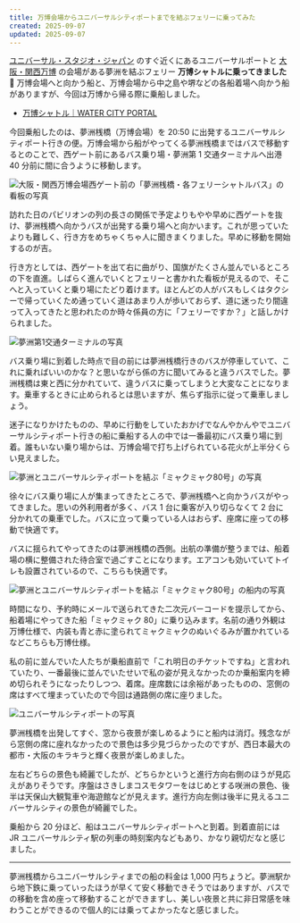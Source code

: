 ```yaml
---
title: 万博会場からユニバーサルシティポートまでを結ぶフェリーに乗ってみた
created: 2025-09-07
updated: 2025-09-07
---
```


[ユニバーサル・スタジオ・ジャパン](https://www.usj.co.jp/web/ja/jp) のすぐ近くにあるユニバーサルポートと [大阪・関西万博](https://www.expo2025.or.jp/) の会場がある夢洲を結ぶフェリー **万博シャトルに乗ってきました🚢** 万博会場へと向かう船と、万博会場から中之島や堺などの各船着場へ向かう船がありますが、今回は万博から帰る際に乗船しました。

- [万博シャトル｜WATER CITY PORTAL](https://watercityportal.jp/expo-shuttle)

今回乗船したのは、夢洲桟橋（万博会場）を 20:50 に出発するユニバーサルシティポート行きの便。万博会場から船がやってくる夢洲桟橋まではバスで移動するとのことで、西ゲート前にあるバス乗り場・夢洲第 1 交通ターミナルへ出港 40 分前に間に合うように移動します。

![大阪・関西万博会場西ゲート前の「夢洲桟橋・各フェリーシャトルバス」の看板の写真](8bb0e758-4496-4ea4-5464-482a5049d300)

訪れた日のパビリオンの列の長さの関係で予定よりもやや早めに西ゲートを抜け、夢洲桟橋へ向かうバスが出発する乗り場へと向かいます。これが思っていたよりも難しく、行き方をめちゃくちゃ人に聞きまくりました。早めに移動を開始するのが吉。

行き方としては、西ゲートを出て右に曲がり、国旗がたくさん並んでいるところの下を直進。しばらく進んでいくとフェリーと書かれた看板が見えるので、そこへと入っていくと乗り場にたどり着けます。ほとんどの人がバスもしくはタクシーで帰っていくため通っていく道はあまり人が歩いておらず、道に迷ったり間違って入ってきたと思われたのか時々係員の方に「フェリーですか？」と話しかけられました。

![夢洲第1交通ターミナルの写真](5a3f2a41-8cc7-4b96-971f-f691e794d100)

バス乗り場に到着した時点で目の前には夢洲桟橋行きのバスが停車していて、これに乗ればいいのかな？と思いながら係の方に聞いてみると違うバスでした。夢洲桟橋は東と西に分かれていて、違うバスに乗ってしまうと大変なことになります。乗車するときに止められるとは思いますが、焦らず指示に従って乗車しましょう。

迷子になりかけたものの、早めに行動をしていたおかげでなんやかんやでユニバーサルシティポート行きの船に乗船する人の中では一番最初にバス乗り場に到着。誰もいない乗り場からは、万博会場で打ち上げられている花火が上半分くらい見えました。

![夢洲とユニバーサルシティポートを結ぶ「ミャクミャク80号」の写真](2b2168e0-a0bf-4a18-4a58-8871c5c84e00)

徐々にバス乗り場に人が集まってきたところで、夢洲桟橋へと向かうバスがやってきました。思いの外利用者が多く、バス 1 台に乗客が入り切らなくて 2 台に分かれての乗車でした。バスに立って乗っている人はおらず、座席に座っての移動で快適です。

バスに揺られてやってきたのは夢洲桟橋の西側。出航の準備が整うまでは、船着場の横に整備された待合室で過ごすことになります。エアコンも効いていてトイレも設置されているので、こちらも快適です。

![夢洲とユニバーサルシティポートを結ぶ「ミャクミャク80号」の船内の写真](53a4297d-b737-42b1-f5f8-74168e6dce00)

時間になり、予約時にメールで送られてきた二次元バーコードを提示してから、船着場にやってきた船「ミャクミャク 80」に乗り込みます。名前の通り外観は万博仕様で、内装も青と赤に塗られてミャクミャクのぬいぐるみが置かれているなどこちらも万博仕様。

私の前に並んでいた人たちが乗船直前で「これ明日のチケットですね」と言われていたり、一番最後に並んでいたせいで私の姿が見えなかったのか乗船案内を締め切られそうになったりしつつ、着席。座席数には余裕があったものの、窓側の席はすべて埋まっていたので今回は通路側の席に座りました。

![ユニバーサルシティポートの写真](baf9d8fb-5c41-4890-e28d-410e0a497900)

夢洲桟橋を出発してすぐ、窓から夜景が楽しめるようにと船内は消灯。残念ながら窓側の席に座れなかったので景色は多少見づらかったのですが、西日本最大の都市・大阪のキラキラと輝く夜景が楽しめました。

左右どちらの景色も綺麗でしたが、どちらかというと進行方向右側のほうが見応えがありそうです。序盤はさきしまコスモタワーをはじめとする咲洲の景色、後半は天保山大観覧車や海遊館などが見えます。進行方向左側は後半に見えるユニバーサルシティの景色が綺麗でした。

乗船から 20 分ほど、船はユニバーサルシティポートへと到着。到着直前には JR ユニバーサルシティ駅の列車の時刻案内などもあり、かなり親切だなと感じました。

---

夢洲桟橋からユニバーサルシティまでの船の料金は 1,000 円ちょうど。夢洲駅から地下鉄に乗っていったほうが早くて安く移動できそうではありますが、バスでの移動を含め座って移動することができますし、美しい夜景と共に非日常感を味わうことができるので個人的には乗ってよかったなと感じました。
